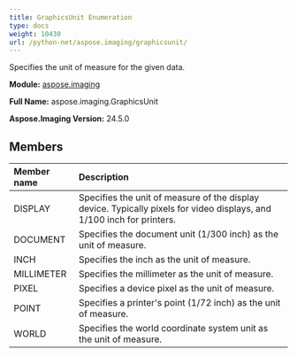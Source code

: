 ```yaml
---
title: GraphicsUnit Enumeration
type: docs
weight: 10430
url: /python-net/aspose.imaging/graphicsunit/
---
```


Specifies the unit of measure for the given data.

**Module:** [aspose.imaging](/imaging/python-net/aspose.imaging/)

**Full Name:** aspose.imaging.GraphicsUnit

**Aspose.Imaging Version:** 24.5.0

## **Members**
| **Member name** | **Description** |
| :- | :- |
| DISPLAY | Specifies the unit of measure of the display device. Typically pixels for video displays, and 1/100 inch for printers. |
| DOCUMENT | Specifies the document unit (1/300 inch) as the unit of measure. |
| INCH | Specifies the inch as the unit of measure. |
| MILLIMETER | Specifies the millimeter as the unit of measure. |
| PIXEL | Specifies a device pixel as the unit of measure. |
| POINT | Specifies a printer's point (1/72 inch) as the unit of measure. |
| WORLD | Specifies the world coordinate system unit as the unit of measure. |
